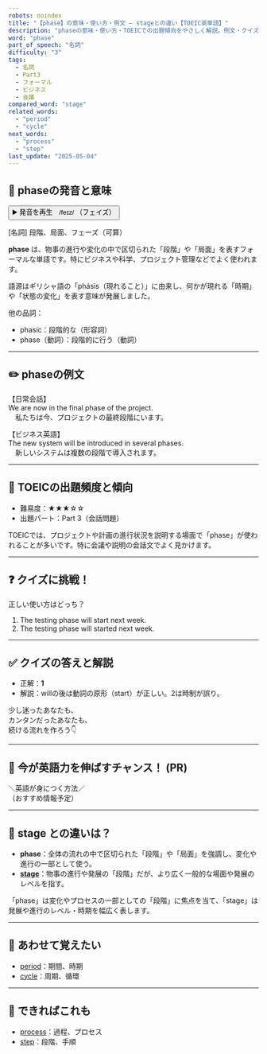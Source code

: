 ```yaml
---
robots: noindex
title: "【phase】の意味・使い方・例文 ― stageとの違い【TOEIC英単語】"
description: "phaseの意味・使い方・TOEICでの出題傾向をやさしく解説。例文・クイズ付きでstageとの違いもわかりやすく学べます。"
word: "phase"
part_of_speech: "名詞"
difficulty: "3"
tags:
  - 名詞
  - Part3
  - フォーマル
  - ビジネス
  - 会議
compared_word: "stage"
related_words:
  - "period"
  - "cycle"
next_words:
  - "process"
  - "step"
last_update: "2025-05-04"
---
```


## 🔰 phaseの発音と意味

<button class="play-audio" onclick="playTTS('phase')">
  <span class="play-audio-main">
    ▶️ 発音を再生　/feɪz/
  </span>
  <span class="play-audio-sub">
    （フェイズ）
  </span>
</button>

[名詞] 段階、局面、フェーズ（可算）

**phase** は、物事の進行や変化の中で区切られた「段階」や「局面」を表すフォーマルな単語です。特にビジネスや科学、プロジェクト管理などでよく使われます。

語源はギリシャ語の「phásis（現れること）」に由来し、何かが現れる「時期」や「状態の変化」を表す意味が発展しました。

他の品詞：  
- phasic：段階的な（形容詞）
- phase（動詞）：段階的に行う（動詞）

---

## ✏️ phaseの例文

【日常会話】  
We are now in the final phase of the project.  
　私たちは今、プロジェクトの最終段階にいます。

【ビジネス英語】  
The new system will be introduced in several phases.  
　新しいシステムは複数の段階で導入されます。

---

## 🎯 TOEICの出題頻度と傾向

- 難易度：★★★☆☆
- 出題パート：Part 3（会話問題）

TOEICでは、プロジェクトや計画の進行状況を説明する場面で「phase」が使われることが多いです。特に会議や説明の会話文でよく見かけます。

---

## ❓ クイズに挑戦！

正しい使い方はどっち？

1. The testing phase will start next week.  
2. The testing phase will started next week.

---

## ✅ クイズの答えと解説

- 正解：**1**
- 解説：willの後は動詞の原形（start）が正しい。2は時制が誤り。

少し迷ったあなたも、  
カンタンだったあなたも、  
続ける流れを作ろう👇️

---

## 🚀 今が英語力を伸ばすチャンス！ (PR)

<div class="info-center">
＼英語が身につく方法／<br>  
（おすすめ情報予定）
</div>

---

## 🤔  stage との違いは？

- **phase**：全体の流れの中で区切られた「段階」や「局面」を強調し、変化や進行の一部として使う。
- **[stage](/word/stage)**：物事の進行や発展の「段階」だが、より広く一般的な場面や発展のレベルを指す。

「phase」は変化やプロセスの一部としての「段階」に焦点を当て、「stage」は発展や進行のレベル・時期を幅広く表します。

---

## 🧩 あわせて覚えたい

- [period](/word/period)：期間、時期
- [cycle](/word/cycle)：周期、循環

---

## 📖 できればこれも

- [process](/word/process)：過程、プロセス
- [step](/word/step)：段階、手順

<!-- cvid: aid26_bid00 -->
